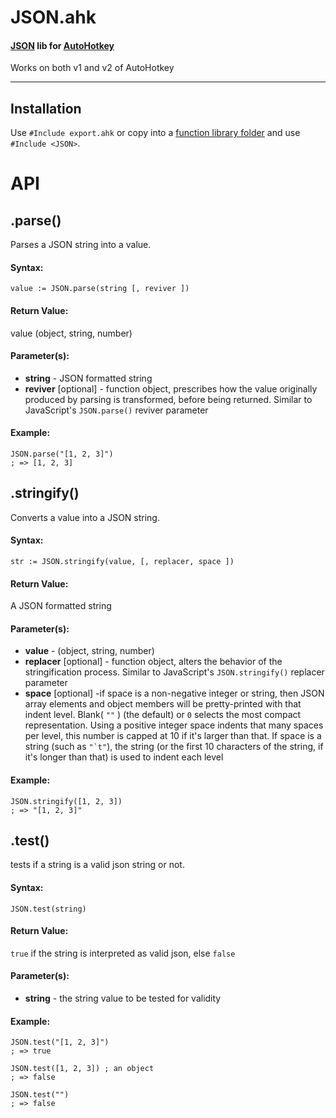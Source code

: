 # JSON.ahk

#### [JSON](http://json.org/) lib for [AutoHotkey](http://ahkscript.org/)

Works on both v1 and v2 of AutoHotkey


-----



## Installation
Use `#Include export.ahk` or copy into a [function library folder](http://ahkscript.org/docs/Functions.htm#lib) and use `#Include <JSON>`.


# API

## .parse()
Parses a JSON string into a value.

#### Syntax:
```autohotkey
value := JSON.parse(string [, reviver ])
```

#### Return Value:
value (object, string, number)

#### Parameter(s):
 * **string** - JSON formatted string
 * **reviver** [optional] - function object, prescribes how the value originally produced by parsing is transformed, before being returned. Similar to JavaScript's `JSON.parse()` reviver parameter

#### Example:
```autohotkey
JSON.parse("[1, 2, 3]")
; => [1, 2, 3]
```



## .stringify()
Converts a value into a JSON string.

#### Syntax:
```autohotkey
str := JSON.stringify(value, [, replacer, space ])
```

#### Return Value:
A JSON formatted string

#### Parameter(s):
 * **value** - (object, string, number)
 * **replacer** [optional] - function object, alters the behavior of the stringification process. Similar to JavaScript's `JSON.stringify()` replacer parameter
 * **space** [optional] -if space is a non-negative integer or string, then JSON array elements and object members will be pretty-printed with that indent level. Blank( ``""`` ) (the default) or ``0`` selects the most compact representation. Using a positive integer space indents that many spaces per level, this number is capped at 10 if it's larger than that. If space is a string (such as ``"`t"``), the string (or the first 10 characters of the string, if it's longer than that) is used to indent each level

#### Example:
```autohotkey
JSON.stringify([1, 2, 3])
; => "[1, 2, 3]"
```



## .test()
tests if a string is a valid json string or not.

#### Syntax:
```autohotkey
JSON.test(string)
```

#### Return Value:
`true` if the string is interpreted as valid json, else `false`

#### Parameter(s):
 * **string** - the string value to be tested for validity

#### Example:
```autohotkey
JSON.test("[1, 2, 3]")
; => true

JSON.test([1, 2, 3]) ; an object
; => false

JSON.test("")
; => false
```
